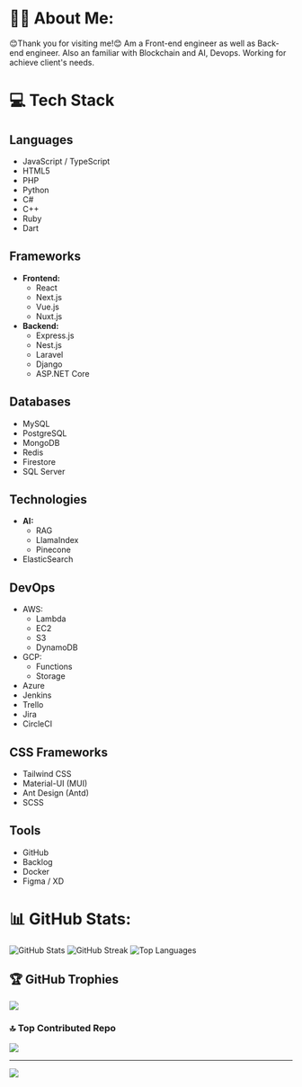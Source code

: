 # 👨‍💻 About Me:
😊Thank you for visiting me!😊
Am a Front-end engineer as well as Back-end engineer. Also an familiar with Blockchain and AI, Devops. Working for achieve client's needs.

# 💻 Tech Stack

## Languages
- JavaScript / TypeScript
- HTML5
- PHP
- Python
- C#
- C++
- Ruby
- Dart

## Frameworks
- **Frontend:** 
  - React
  - Next.js
  - Vue.js
  - Nuxt.js
- **Backend:**
  - Express.js
  - Nest.js
  - Laravel
  - Django
  - ASP.NET Core

## Databases
- MySQL
- PostgreSQL
- MongoDB
- Redis
- Firestore
- SQL Server

## Technologies
- **AI:** 
  - RAG
  - LlamaIndex
  - Pinecone
- ElasticSearch

## DevOps
- AWS: 
  - Lambda
  - EC2
  - S3
  - DynamoDB
- GCP: 
  - Functions
  - Storage
- Azure
- Jenkins
- Trello
- Jira
- CircleCI

## CSS Frameworks
- Tailwind CSS
- Material-UI (MUI)
- Ant Design (Antd)
- SCSS

## Tools
- GitHub
- Backlog
- Docker
- Figma / XD

# 📊 GitHub Stats:

![GitHub Stats](https://github-readme-stats.vercel.app/api?username=purity111&theme=dark&hide_border=false&include_all_commits=true&count_private=true&token="")
![GitHub Streak](https://github-readme-streak-stats.herokuapp.com/?user=purity111&theme=dark&hide_border=false)
![Top Languages](https://github-readme-stats.vercel.app/api/top-langs/?username=purity111&theme=dark&hide_border=false&include_all_commits=true&count_private=true&layout=compact)


## 🏆 GitHub Trophies
![](https://github-profile-trophy.vercel.app/?username=purity111&theme=dark&no-frame=false&no-bg=false&margin-w=4)

### 🔝 Top Contributed Repo
![](https://github-contributor-stats.vercel.app/api?username=purity111&limit=5&theme=dark&combine_all_yearly_contributions=true)

---
[![](https://visitcount.itsvg.in/api?id=purity111&label=Tech%20Enthusiasts&color=12&icon=2&pretty=true)](https://visitcount.itsvg.in)
<!-- Proudly created with GPRM ( https://gprm.itsvg.in ) -->
